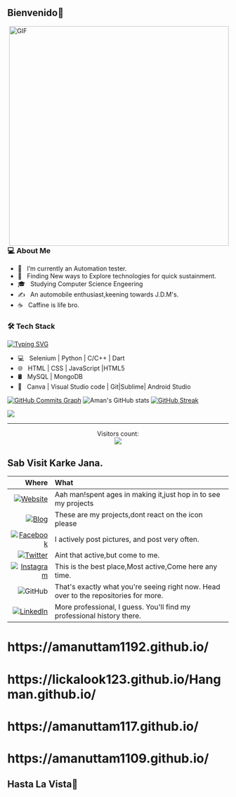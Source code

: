 <h2>Bienvenido👋</h2>
<img align="right" alt="GIF" src="https://media.giphy.com/media/RbDKaczqWovIugyJmW/giphy.gif" width="500"/>

<h3> 💻 About Me </h3>

- 🔭 &nbsp; I’m currently an Automation tester.
- 🤔 &nbsp; Finding New ways to Explore technologies for quick sustainment.
- 🎓 &nbsp; Studying Computer Science Engeering
- ✍️ &nbsp; An automobile enthusiast,keening towards J.D.M's.
- ☕ &nbsp; Caffine is life bro. 
<h3>🛠 Tech Stack</h3>

[![Typing SVG](https://readme-typing-svg.herokuapp.com?font=anthon&size=26&duration=5002&color=D32EFF&lines=C%2FC%2B%2B+%7C+Selenium+%7C+Python+%7C+Java;HTML+%7C+CSS+%7C+JavaScript+%7CHTML5;MySQL+%7C+MongoDB;Canva+%7C+Visual+Studio+code+%7C+Git%7CSublime%7C+Android+Studio)](https://git.io/typing-svg)

- 💻 &nbsp; Selenium | Python | C/C++ | Dart
- 🌐 &nbsp; HTML | CSS | JavaScript |HTML5
- 🛢 &nbsp; MySQL | MongoDB
- 🔧 &nbsp; Canva | Visual Studio code | Git|Sublime| Android Studio


<a href="http://www.github.com/Amanuttam1192"><img src="https://activity-graph.herokuapp.com/graph?username=Amanuttam1192&bg_color=000000&color=ffffff&line=0891b2&point=ffffff&area_color=000000&area=true&hide_border=true&count_private=true&custom_title=GitHub%20Commits%20Graph" alt="GitHub Commits Graph" /></a>
![Aman's GitHub stats](https://github-readme-stats.vercel.app/api?username=Amanuttam1192&count_private=true&theme=algolia&show_icons=true&hide=issues)
[![GitHub Streak](https://github-readme-streak-stats.herokuapp.com?user=Amanuttam1192&theme=github-dark&hide_border=true&count_private=true&date_format=j%20M%5B%20Y%5D)](https://git.io/streak-stats) 

<img align="center" src="https://github-readme-stats.vercel.app/api/top-langs?username=Amanuttam1192&count_private=true&theme=algolia" >  <hr>    
<p align="center"> 
  Visitors count:<br>
  <img src="https://profile-counter.glitch.me/Amanuttam1192/count.svg" />
</p>
 

## Sab Visit Karke Jana.
| Where | What |
|-:|:-| 
| [![Website](https://img.shields.io/badge/Website-593D88?style=for-the-badge&logo=Google%20Earth&logoColor=white)](https://amanuttam1192.github.io/) | Aah man!spent ages in making it,just hop in to see my projects |
| [![Blog](https://img.shields.io/badge/Blog-%2336465D.svg?&style=for-the-badge&logo=Tumblr&logoColor=white)](https://amanuttam1192.github.io/#about) |These are my projects,dont react on the icon please |
| [![Facebook](https://img.shields.io/badge/Facebook-1877F2?style=for-the-badge&logo=facebook&logoColor=white)](https://www.facebook.com/aman.uttam.1829) | I actively post pictures, and post very often. |
| [![Twitter](https://img.shields.io/badge/Twitter-1DA1F2?style=for-the-badge&logo=twitter&logoColor=white)](https://twitter.com/AmanUttam10) | Aint that active,but come to me. |
| [![Instagram](https://img.shields.io/badge/Instagram-F60023?style=for-the-badge&logo=instagram&logoColor=white)](https://www.instagram.com/aman__1109/) |This is the best place,Most active,Come here any time. |
| ![GitHub](https://img.shields.io/badge/-Github-181717?style=for-the-badge&logo=Github&logoColor=white) | That's exactly what you're seeing right now. Head over to the repositories for more. |
| [![LinkedIn](https://img.shields.io/badge/LinkedIn-0077B5?style=for-the-badge&logo=linkedin&logoColor=white)](https://www.linkedin.com/feed/?trk=homepage-basic_google-one-tap-submit) | More professional, I guess. You'll find my professional history there. |
 <h1>https://amanuttam1192.github.io/</h1>
 <h1>https://lickalook123.github.io/Hangman.github.io/</h1>
 <h1> https://amanuttam117.github.io/ </h1>
 <h1>https://amanuttam1109.github.io/</h1> 
 <h2>Hasta La Vista👋</h2>
